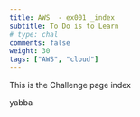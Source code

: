 ```yaml
---
title: AWS  - ex001 _index
subtitle: To Do is to Learn
# type: chal
comments: false
weight: 30
tags: ["AWS", "cloud"]
---
```

This is the Challenge page
index

yabba